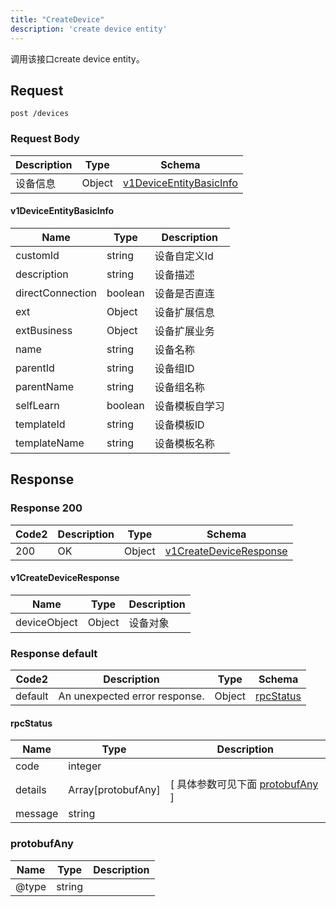 ```yaml
---
title: "CreateDevice"
description: 'create device entity'
---
```

调用该接口create device entity。

## Request


```
post /devices
```

### Request Body 
| Description | Type | Schema |
| ----------- | ------ | ------ |
| 设备信息 | Object | [v1DeviceEntityBasicInfo](#v1DeviceEntityBasicInfo) |

#### v1DeviceEntityBasicInfo

| Name | Type | Description | 
| ---- | ---- | ----------- |     
| customId | string | 设备自定义Id |      
| description | string | 设备描述 |      
| directConnection | boolean | 设备是否直连 |     
| ext | Object | 设备扩展信息   |     
| extBusiness | Object | 设备扩展业务   |      
| name | string | 设备名称 |      
| parentId | string | 设备组ID |      
| parentName | string | 设备组名称 |      
| selfLearn | boolean | 设备模板自学习 |      
| templateId | string | 设备模板ID |      
| templateName | string | 设备模板名称 |   



## Response

### Response  200 
| Code2 | Description | Type | Schema |
| ---- | ----------- | ------ | ------ |
| 200 | OK | Object | [v1CreateDeviceResponse](#v1CreateDeviceResponse) |

#### v1CreateDeviceResponse

| Name | Type | Description | 
| ---- | ---- | ----------- |    
| deviceObject | Object | 设备对象   |   



### Response  default 
| Code2 | Description | Type | Schema |
| ---- | ----------- | ------ | ------ |
| default | An unexpected error response. | Object | [rpcStatus](#rpcStatus) |

#### rpcStatus

| Name | Type | Description | 
| ---- | ---- | ----------- |     
| code | integer |  |          
| details | Array[protobufAny] |  [ 具体参数可见下面 [protobufAny](#protobufAny) ] |       
| message | string |  |   

### protobufAny
| Name | Type | Description | 
| ---- | ---- | ----------- |     
| @type | string |  |   



